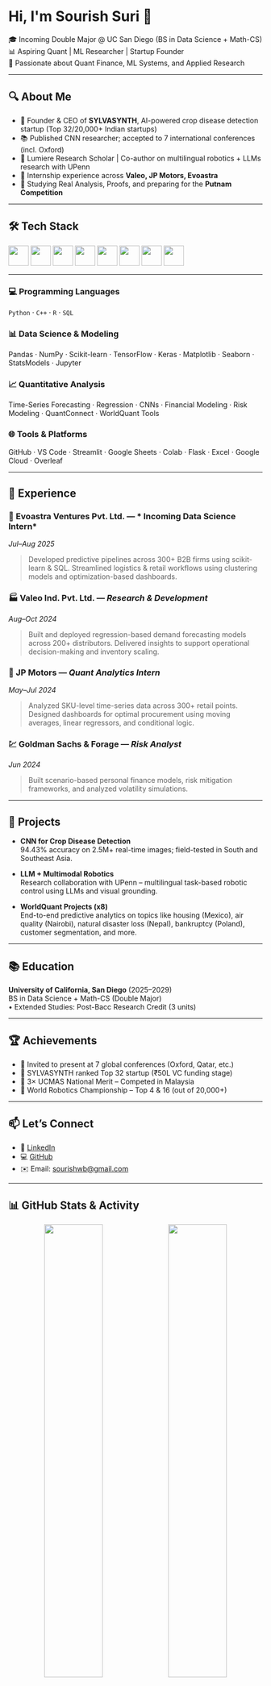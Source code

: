 <!-- Profile Header -->
<h1 align="left">Hi, I'm Sourish Suri 👋</h1>

<p align="left">
🎓 Incoming Double Major @ UC San Diego (BS in Data Science + Math-CS)<br>
📊 Aspiring Quant | ML Researcher | Startup Founder<br>
🔭 Passionate about Quant Finance, ML Systems, and Applied Research
</p>

---

## 🔍 About Me

- 📌 Founder & CEO of **SYLVASYNTH**, AI-powered crop disease detection startup (Top 32/20,000+ Indian startups)
- 📚 Published CNN researcher; accepted to 7 international conferences (incl. Oxford)
- 🔬 Lumiere Research Scholar | Co-author on multilingual robotics + LLMs research with UPenn
- 💼 Internship experience across **Valeo, JP Motors, Evoastra**
- 🧠 Studying Real Analysis, Proofs, and preparing for the **Putnam Competition**

---

## 🛠️ Tech Stack

<div align="left">
  <img src="https://cdn.jsdelivr.net/gh/devicons/devicon/icons/python/python-original.svg" width="40"/>
  <img src="https://cdn.jsdelivr.net/gh/devicons/devicon/icons/cplusplus/cplusplus-original.svg" width="40"/>
  <img src="https://cdn.jsdelivr.net/gh/devicons/devicon/icons/r/r-original.svg" width="40"/>
  <img src="https://cdn.jsdelivr.net/gh/devicons/devicon/icons/mysql/mysql-original-wordmark.svg" width="40"/>
  <img src="https://cdn.jsdelivr.net/gh/devicons/devicon/icons/tensorflow/tensorflow-original.svg" width="40"/>
  <img src="https://cdn.jsdelivr.net/gh/devicons/devicon/icons/pytorch/pytorch-original.svg" width="40"/>
  <img src="https://cdn.jsdelivr.net/gh/devicons/devicon/icons/jupyter/jupyter-original.svg" width="40"/>
  <img src="https://cdn.jsdelivr.net/gh/devicons/devicon/icons/googlecloud/googlecloud-original.svg" width="40"/>
</div>

---

### 💻 Programming Languages  
`Python` · `C++` · `R` · `SQL` 

### 📊 Data Science & Modeling  
Pandas · NumPy · Scikit-learn · TensorFlow · Keras · Matplotlib · Seaborn · StatsModels · Jupyter

### 📈 Quantitative Analysis  
Time-Series Forecasting · Regression · CNNs · Financial Modeling · Risk Modeling · QuantConnect · WorldQuant Tools

### 🌐 Tools & Platforms  
GitHub · VS Code · Streamlit · Google Sheets · Colab · Flask · Excel · Google Cloud · Overleaf

---

## 💼 Experience

### 📌 Evoastra Ventures Pvt. Ltd. — * Incoming Data Science Intern*  
*Jul–Aug 2025*  
> Developed predictive pipelines across 300+ B2B firms using scikit-learn & SQL. Streamlined logistics & retail workflows using clustering models and optimization-based dashboards.

### 🏭 Valeo Ind. Pvt. Ltd. — *Research & Development*  
*Aug–Oct 2024*  
> Built and deployed regression-based demand forecasting models across 200+ distributors. Delivered insights to support operational decision-making and inventory scaling.

### 🚗 JP Motors — *Quant Analytics Intern*  
*May–Jul 2024*  
> Analyzed SKU-level time-series data across 300+ retail points. Designed dashboards for optimal procurement using moving averages, linear regressors, and conditional logic.

### 💹 Goldman Sachs & Forage — *Risk Analyst*  
*Jun 2024*  
> Built scenario-based personal finance models, risk mitigation frameworks, and analyzed volatility simulations.

---

## 🚀 Projects

- **CNN for Crop Disease Detection**  
  94.43% accuracy on 2.5M+ real-time images; field-tested in South and Southeast Asia.

- **LLM + Multimodal Robotics**  
  Research collaboration with UPenn – multilingual task-based robotic control using LLMs and visual grounding.

- **WorldQuant Projects (x8)**  
  End-to-end predictive analytics on topics like housing (Mexico), air quality (Nairobi), natural disaster loss (Nepal), bankruptcy (Poland), customer segmentation, and more.

---

## 📚 Education

**University of California, San Diego** (2025–2029)  
BS in Data Science + Math-CS (Double Major)  
• Extended Studies: Post-Bacc Research Credit (3 units)

---

## 🏆 Achievements

- 📄 Invited to present at 7 global conferences (Oxford, Qatar, etc.)  
- 🌱 SYLVASYNTH ranked Top 32 startup (₹50L VC funding stage)  
- 🧮 3× UCMAS National Merit – Competed in Malaysia  
- 🤖 World Robotics Championship – Top 4 & 16 (out of 20,000+)

---

## 📫 Let’s Connect

- 💼 [LinkedIn](https://www.linkedin.com/in/sourish-suri-b19b50235)  
- 💻 [GitHub](https://github.com/Sourish85)  
- ✉️ Email: sourishwb@gmail.com  

---

## 📊 GitHub Stats & Activity

<p align="center">
  <img src="https://github-readme-stats.vercel.app/api?username=Sourish85&show_icons=true&theme=github_dark&hide=stars&rank_icon=github" width="48%" />
  <img src="https://github-readme-streak-stats.herokuapp.com?user=Sourish85&theme=github-dark&date_format=M%20j%5B%2C%20Y%5D" width="48%" />
</p>

<p align="center">
  <img src="https://github-readme-activity-graph.vercel.app/graph?username=Sourish85&theme=react-dark&area=true&hide_border=true" />
</p>

<p align="center">
  <img src="https://github-profile-summary-cards.vercel.app/api/cards/profile-details?username=Sourish85&theme=github_dark" width="90%" />
</p>

---

*Incoming UC San Diego '29 · Data Scientist in Training · Quant Enthusiast · Builder of Useful Things*
